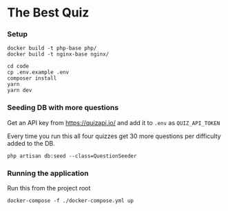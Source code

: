 # The Best Quiz

### Setup
```
docker build -t php-base php/
docker build -t nginx-base nginx/

cd code
cp .env.example .env
composer install
yarn
yarn dev
```

### Seeding DB with more questions
Get an API key from https://quizapi.io/ and add it to `.env` as `QUIZ_API_TOKEN`

Every time you run this all four quizzes get 30 more questions per difficulty added to the DB.
```
php artisan db:seed --class=QuestionSeeder
```

### Running the application
Run this from the project root
```
docker-compose -f ./docker-compose.yml up
```
